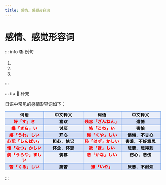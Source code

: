 ```yaml
---
title: 感情、感觉形容词
---
```

            
# 感情、感觉形容词

<grammer-content sentence="指表示人的**心理或生理状态**的形容词。感情形容词作**谓语的句子**一般**主语多为第一人称**，且经常**省略**。" />
<grammer-content sentence="感情的对象、诱因等一般用**「が」**标记，构成「（私は）Nが～」的句式。" />
<grammer-content sentence="**非过去时陈述句**的情况下，当**第二或第三人称做主语**时，做谓语的感情形容词要采用特定的形式，如可以在形容词词干的后面接构词后缀**「-がる」**使之动词化。" />

::: info :books: 例句

1. <grammer-content id='1-11-1-0' sentence="[本当/ほんとう]ですか？！**うれしい**！[演目/えんもく]は[何/なん]ですか。" trans="真的吗? 太好了，剧目是什么。" />
2. <grammer-content id='1-11-1-1' sentence="[朝/あさ]から[目/め]**が[痛/いた]い**です。" trans="我眼睛从早上疼到现在。" />
3. <grammer-content id='1-11-1-2' sentence="[日本人/にほんじん]の[友達/ともだち]**が[欲/ほ]しい**です。" trans="我想有个日本朋友。" />

:::

::: tip :bookmark: 补充

<grammer-content sentence="描述**第三人称**高兴的状态时可以使用「[嬉/うれし]い」的派生动词「[嬉/うれし]がる」或感情动词「[喜/よろこ]ぶ」，但**前者多含贬义色彩**，「[喜/よろこ]ぶ」的感情色彩则是中性的。" />

<div class="bunpou-block">

  <grammer-content id='1-11-1-3' sentence="そんなに**[嬉/うれし]がらない**で、まだまだ[早/はや]いよ。" trans="别高兴得太早了。" />
  <grammer-content id='1-11-1-4' sentence="[大学/だいがく]に[入/はい]ることができましたね。ご[両親/りょうしん]も**[喜/よろこ]んでいる**でしょう。" trans="你考上大学了啊。你父母也很高兴吧。" />

</div>

日语中常见的感情形容词如下：

![感情形容词](../../public/imgs/1-11-1.png)

<grammer-content sentence="其中，「[好/す]き」和「[嫌/きら]い」虽然也是感情类形容词，但是在使用时**不受人称限制。无论描述第几人称，都不需要改变形态**。" />

:::
